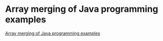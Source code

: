 # Array merging of Java programming examples
[Array merging of Java programming examples](https://aiwithcloud.com/2022/09/19/array_merging_of_java_programming_examples/)
